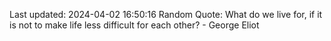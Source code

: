 Last updated: 2024-04-02 16:50:16
Random Quote: What do we live for, if it is not to make life less difficult for each other? - George Eliot